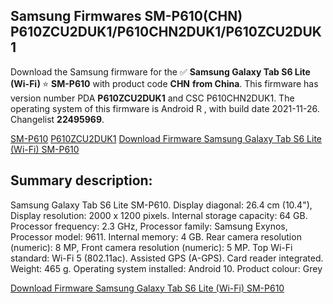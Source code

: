 <h2>Samsung Firmwares SM-P610(CHN) P610ZCU2DUK1/P610CHN2DUK1/P610ZCU2DUK1</h2>
Download the Samsung firmware for the ✅ <strong>Samsung Galaxy Tab S6 Lite (Wi-Fi) </strong> ⭐ <strong>SM-P610</strong> with product code <strong>CHN</strong> <strong> from China</strong>. This firmware has version number PDA <strong>P610ZCU2DUK1</strong> and CSC P610CHN2DUK1. The operating system of this firmware is Android R , with build date 2021-11-26. Changelist <strong>22495969</strong>.


[SM-P610](https://samfirm.shop/samsung/model/SM-P610)
[P610ZCU2DUK1](https://samfirm.shop/samsung/pda/P610ZCU2DUK1)
[Download Firmware Samsung Galaxy Tab S6 Lite (Wi-Fi) SM-P610](https://samfirm.shop/samsung/firmware/477950)
<h2>Summary description:</h2>
<p>Samsung Galaxy Tab S6 Lite SM-P610. Display diagonal: 26.4 cm (10.4"), Display resolution: 2000 x 1200 pixels. Internal storage capacity: 64 GB. Processor frequency: 2.3 GHz, Processor family: Samsung Exynos, Processor model: 9611. Internal memory: 4 GB. Rear camera resolution (numeric): 8 MP, Front camera resolution (numeric): 5 MP. Top Wi-Fi standard: Wi-Fi 5 (802.11ac). Assisted GPS (A-GPS). Card reader integrated. Weight: 465 g. Operating system installed: Android 10. Product colour: Grey</p>


[Download Firmware Samsung Galaxy Tab S6 Lite (Wi-Fi) SM-P610](https://samfirm.shop/samsung/firmware/477950)
